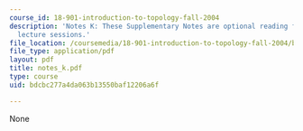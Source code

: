 ```yaml
---
course_id: 18-901-introduction-to-topology-fall-2004
description: 'Notes K: These Supplementary Notes are optional reading for the corresponding
  lecture sessions.'
file_location: /coursemedia/18-901-introduction-to-topology-fall-2004/bdcbc277a4da063b13550baf12206a6f_notes_k.pdf
file_type: application/pdf
layout: pdf
title: notes_k.pdf
type: course
uid: bdcbc277a4da063b13550baf12206a6f

---
```

None
